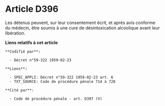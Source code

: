 # Article D396

Les détenus peuvent, sur leur consentement écrit, et après avis conforme du médecin, être soumis à une cure de
désintoxication alcoolique avant leur libération.

**Liens relatifs à cet article**

	**Codifié par**:

	  - Décret n°59-322 1959-02-23

	**Liens**:

	  - SPEC_APPLI: Décret n°59-322 1959-02-23 art. 6
	  - TXT_SOURCE: Code de procédure pénale 714 à 728

	**Cité par**:

	  - Code de procédure pénale - art. D397 (V)

